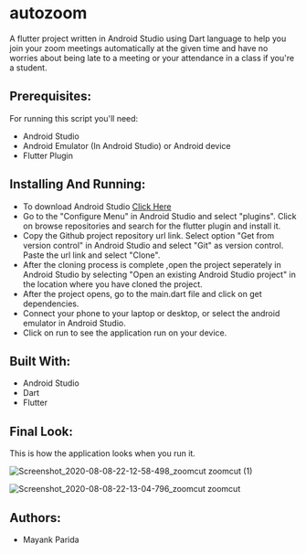 # autozoom
A flutter project written in Android Studio using Dart language to help you join your zoom meetings automatically at the given time and have no worries about being late to a meeting or your attendance in a class if you're a student.

## Prerequisites:
For running this script you'll need:
* Android Studio
* Android Emulator (In Android Studio) or Android device
* Flutter Plugin

## Installing And Running:
* To download Android Studio [Click Here](https://developer.android.com/studio)
* Go to the "Configure Menu" in Android Studio and select "plugins". Click on browse repositories and search for the flutter plugin and install it.
* Copy the Github project repository url link. Select option "Get from version control" in Android Studio and select "Git" as version control. Paste the url link and select "Clone".
* After the cloning process is complete ,open the project seperately in Android Studio by selecting "Open an existing Android Studio project" in the location where you have cloned the project.
* After the project opens, go to the main.dart file and click on get dependencies.
* Connect your phone to your laptop or desktop, or select the android emulator in Android Studio.
* Click on run to see the application run on your device.

## Built With:
* Android Studio
* Dart 
* Flutter

## Final Look:
This is how the application looks when you run it.

![Screenshot_2020-08-08-22-12-58-498_zoomcut zoomcut (1)](https://user-images.githubusercontent.com/68542629/89715739-77ce1280-d9c5-11ea-9b57-dc471ed9da24.gif)

![Screenshot_2020-08-08-22-13-04-796_zoomcut zoomcut](https://user-images.githubusercontent.com/68542629/89716092-d09eaa80-d9c7-11ea-868a-44a3b5ee1bf6.jpg)


## Authors:
* Mayank Parida
